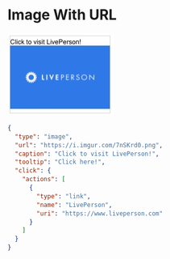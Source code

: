 # Image With URL

![image-with-url](Image_With_URL.jpg)

```json
{
  "type": "image",
  "url": "https://i.imgur.com/7nSKrd0.png",
  "caption": "Click to visit LivePerson!",
  "tooltip": "Click here!",
  "click": {
    "actions": [
      {
        "type": "link",
        "name": "LivePerson",
        "uri": "https://www.liveperson.com"
      }
    ]
  }
}

```
